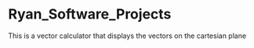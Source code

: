 # Ryan_Software_Projects
This is a vector calculator that displays the vectors on the cartesian plane
